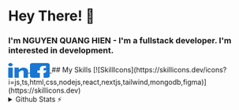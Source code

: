 # Hey There! 👋
### I'm NGUYEN QUANG HIEN - I'm a fullstack developer. I'm interested in development.
<a href="https://www.linkedin.com/in/nquanghien97/" target="_blank">
    <img align="center" src="icons/linkedInIcon.svg" alt="linkedIn" height="30" width="40" />
  </a>
  <a href="https://www.facebook.com/nqhien97" target="_blank">
    <img align="center" src="icons/facebookIcon.svg" alt="facebook" height="30" width="40" />
  </a>
## My Skills
[![SkillIcons](https://skillicons.dev/icons?i=js,ts,html,css,nodejs,react,nextjs,tailwind,mongodb,figma)](https://skillicons.dev)<br/>

<details>
  <summary>Github Stats ⚡</summary>
  
  <a href="#">![Github stats](https://github-readme-stats.vercel.app/api?username=nquanghien97&theme=blueberry&count_private=true&hide_border=true&line_height=20)</a>
  <a href="#">![Top Langs](https://github-readme-stats.vercel.app/api/top-langs/?username=nquanghien97&layout=compact&theme=blueberry&count_private=true&hide_border=true)</a>
</details>
